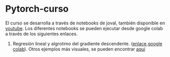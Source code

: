 # Pytorch-curso
El curso se desarrolla a través de notebooks de joval, también disponible en [youtube](https://www.youtube.com/watch?v=GIsg-ZUy0MY). Los diferentes notebooks se pueden ejecutar desde google colab a través de los siguientes enlaces.

1. Regresión lineal y algrotimo del gradiente descendente. ([enlace google colab](https://colab.research.google.com/github/CarlesG/Pytorch-curso/blob/main/Repaso_Regresi%C3%B3n_Lineal.ipynb)). Otros ejemplos más visuales, se pueden encontrar [aquí](https://emjayahn.github.io/2019/05/04/Linear-Model-with-Pytorch/)
